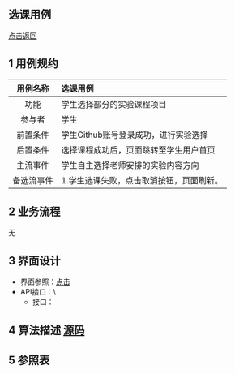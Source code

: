 选课用例
----
[点击返回](C:\Users\john\Desktop\is_analysis\FinalTest\README.md)

1 用例规约
------
|用例名称|选课用例|
|:---:|:---|
|功能|学生选择部分的实验课程项目|
|参与者|学生|
|前置条件|学生Github账号登录成功，进行实验选择|
|后置条件|选择课程成功后，页面跳转至学生用户首页|
|主流事件|学生自主选择老师安排的实验内容方向|
|备选流事件|1.学生选课失败，点击取消按钮，页面刷新。|

2 业务流程
------
无

3 界面设计
------
 * 界面参照：[点击]()
 * API接口：\
    * 接口：

4 算法描述 [源码]()
-------------

5 参照表
---